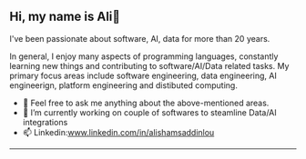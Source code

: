 ## Hi, my name is Ali👋

I've been passionate about software, AI, data for more than 20 years.

In general, I enjoy many aspects of programming languages, constantly learning new things and contributing to software/AI/Data related tasks. My primary focus areas include software engineering, data engineering, AI engineerign, platform engineering and distibuted computing.

- 💬 Feel free to ask me anything about the above-mentioned areas.
- 🔭 I’m currently working on couple of softwares to steamline Data/AI integrations
- 📫 Linkedin:www.linkedin.com/in/alishamsaddinlou

<!--
<a href="https://github.com/alishams8/github-readme-stats">
  <img  width=400 height=300 align="center" src="https://github-readme-stats.vercel.app/api?username=alishams8&show_icons=true&theme=radical" />
</a>
-->
------------
<!--
<div align="center">
  <a  href="https://github.com/alishams21/github-readme-stats">
    <img  width=400 height=200 align="center" src="https://github-readme-stats.vercel.app/api/top-langs/?username=alishams21&hide_progress=False&theme=radical" />
  </a>
</div>
-->
<!--
------------
  <div align="center">
        <a href="https://git.io/streak-stats" >
            <img src="https://streak-stats.demolab.com/?user=alishams8&theme=dark"  />
        </a>
    </div>
-->
